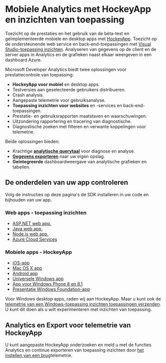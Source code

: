 <properties
    pageTitle="Prestaties controleren voor het mobiele web apps met ontwikkelaars Analytics | Microsoft Azure"
    description="Prestaties en het toezicht op gebruik voor mobiele app-ontwikkelaars. , desktop, web-service en back-end-toepassingen met HockeyApp en inzichten van toepassing."
    authors="alancameronwills"
    services="application-insights"
    documentationCenter=""
    manager="douge"/>

<tags
    ms.service="application-insights"
    ms.workload="tbd"
    ms.tgt_pltfrm="ibiza"
    ms.devlang="na"
    ms.topic="article" 
    ms.date="09/19/2016"
    ms.author="awills"/>

# <a name="mobile-analytics-with-hockeyapp-and-application-insights"></a>Mobiele Analytics met HockeyApp en inzichten van toepassing

Toezicht op de prestaties en het gebruik van de bèta-test en geïmplementeerde mobiele en desktop apps met [HockeyApp](https://hockeyapp.net/). Toezicht op de ondersteunende web service en back-end-toepassingen met [Visual Studio-toepassing inzichten](app-insights-overview.md). Analyseren van gegevens op de client en de server apps in Analytics en de grafieken naast elkaar weergeven in een dashboard Azure.

Microsoft Developer Analytics biedt twee oplossingen voor prestatiecontrole van toepassing:

* **HockeyApp voor mobiel** en desktop apps.
 * Testversies aan geselecteerde gebruikers distribueren.
 * Crash analysis.
 * Aangepaste telemetrie voor gebruiksanalyse.
* **Toepassing inzichten voor websites** en -services en back-end-toepassingen.
 * Prestatie- en gebruiksrapporten maatstaven en waarschuwingen.
 * Uitzondering rapportering en tracering van diagnostische.
 * Diagnostische zoeken met filteren en verwante koppelingen voor telemetrie.

Beide oplossingen bieden:

 * Krachtige **[analytische querytaal](app-insights-analytics.md)** voor diagnose en analyse.
 * **[Gegevens exporteren](app-insights-export-telemetry.md)** naar uw eigen opslag.
 * **Geïntegreerde** dashboardweergave van analytische grafieken en tabellen.

## <a name="monitor-your-app-components"></a>De onderdelen van uw app controleren

Volg de instructies op deze pagina's de SDK installeren in uw code en bijhouden van uw app.

### <a name="web-apps---application-insights"></a>Web apps - toepassing inzichten

* [ASP.NET web app.](app-insights-asp-net.md) 
* [Java web app.](app-insights-java-get-started.md)
* [Node.js web app.](https://github.com/Microsoft/ApplicationInsights-node.js)
* [Azure Cloud Services](app-insights-cloudservices.md)

### <a name="mobile-apps---hockeyapp"></a>Mobiele apps - HockeyApp

* [iOS-app](https://support.hockeyapp.net/kb/client-integration-ios-mac-os-x-tvos/hockeyapp-for-ios)
* [Mac OS X app](https://support.hockeyapp.net/kb/client-integration-ios-mac-os-x-tvos/hockeyapp-for-mac-os-x)
* [Android app](https://support.hockeyapp.net/kb/client-integration-android/hockeyapp-for-android-sdk)
* [Universele Windows app](https://support.hockeyapp.net/kb/client-integration-windows-and-windows-phone/how-to-create-an-app-for-uwp)
* [App voor Windows Phone 8 en 8.1](https://support.hockeyapp.net/kb/client-integration-windows-and-windows-phone/hockeyapp-for-windows-phone-silverlight-apps-80-and-81)
* [Presentatie Windows Foundation-app](https://support.hockeyapp.net/kb/client-integration-windows-and-windows-phone/hockeyapp-for-windows-wpf-apps)

Voor Windows desktop apps, raden wij aan HockeyApp. Maar u kunt ook de [telemetrie van een Windows-toepassing inzichten toepassingen verzenden](app-insights-windows-desktop.md). U kunt dit doen als u wilt experimenteren met inzichten van toepassing.


## <a name="analytics-and-export-for-hockeyapp-telemetry"></a>Analytics en Export voor telemetrie van HockeyApp

U kunt aangepaste HockeyApp onderzoeken en meld u met de functies Analytics en continue exporteren van toepassing inzichten door [het instellen van een brug](app-insights-hockeyapp-bridge-app.md)telemetrie.





